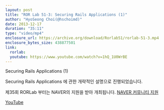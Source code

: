 ```yaml
---
layout: post
title: "ROR Lab 51-3: Securing Rails Applications (1)"
author: "HyoSeong Choi(@hschoimd)"
date: 2013-12-17
duration: "35:11"
type: "video/mp4"
enclosure_url: https://archive.org/download/Rorlab51/rorlab-51-3.mp4
enclosure_bytes_size: 438877501
link:
  rorlab: 
  youtube: https://www.youtube.com/watch?v=1hQ_1U0WrBE
---
```


<p>Securing Rails Applications (1)</p>

<p>Securing Rails Applications 에 관한 개략적인 설명으로 진행되었습니다.</p>

<p>제35회 RORLab 부터는 NAVER의 지원을 받아 개최됩니다. <a href="http://developer.naver.com/wiki/pages/Community">NAVER 커뮤니티 지원</a></p>

<div class="btn-group">
  <a class="btn btn-default btn-xs" href="{{ page.link.youtube }}">YouTube</a>
</div>